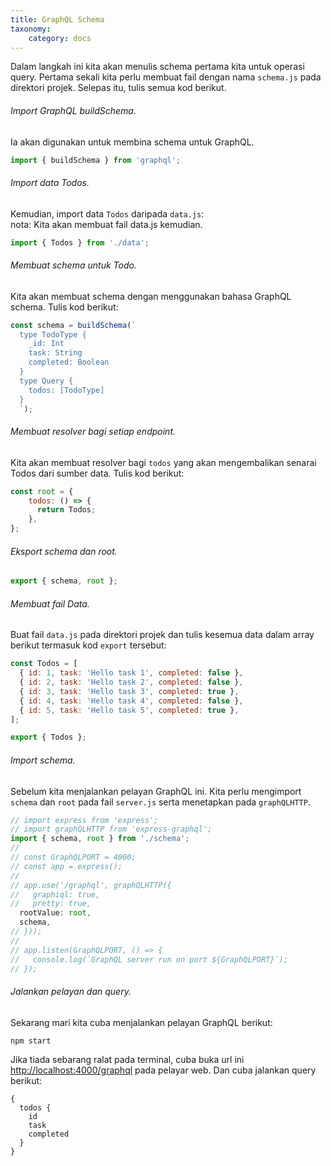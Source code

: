 ```yaml
---
title: GraphQL Schema
taxonomy:
    category: docs
---
```


Dalam langkah ini kita akan menulis schema pertama kita untuk operasi query. Pertama sekali kita perlu membuat fail dengan nama ```schema.js``` pada direktori projek. Selepas itu, tulis semua kod berikut.

######  Import GraphQL buildSchema.
Ia akan digunakan untuk membina schema untuk GraphQL.
```javascript
import { buildSchema } from 'graphql';
```

###### Import data Todos.
Kemudian, import data ```Todos``` daripada ```data.js```:  
nota: Kita akan membuat fail data.js kemudian.
```javascript
import { Todos } from './data';
```

###### Membuat schema untuk Todo.
Kita akan membuat schema dengan menggunakan bahasa GraphQL schema. Tulis kod berikut:
```javascript
const schema = buildSchema(`
  type TodoType {
    _id: Int
    task: String
    completed: Boolean
  }
  type Query {
    todos: [TodoType]
  }
  `);
```

###### Membuat resolver bagi setiap endpoint.
Kita akan membuat resolver bagi ```todos``` yang akan mengembalikan senarai Todos dari sumber data. Tulis kod berikut:
```javascript
const root = {
    todos: () => {
      return Todos;
    },
};
```

###### Eksport schema dan root.
```javascript
export { schema, root };
```

###### Membuat fail Data.
Buat fail ```data.js``` pada direktori projek dan tulis kesemua data dalam array berikut termasuk kod ```export``` tersebut:
```javascript
const Todos = [
  { id: 1, task: 'Hello task 1', completed: false },
  { id: 2, task: 'Hello task 2', completed: false },
  { id: 3, task: 'Hello task 3', completed: true },
  { id: 4, task: 'Hello task 4', completed: false },
  { id: 5, task: 'Hello task 5', completed: true },
];

export { Todos };
```

###### Import schema.
Sebelum kita menjalankan pelayan GraphQL ini. Kita perlu mengimport ```schema``` dan ```root``` pada fail ```server.js``` serta menetapkan pada ```graphQLHTTP```.

```javascript
// import express from 'express';
// import graphQLHTTP from 'express-graphql';
import { schema, root } from './schema';
//
// const GraphQLPORT = 4000;
// const app = express();
//
// app.use('/graphql', graphQLHTTP({
//   graphiql: true,
//   pretty: true,
  rootValue: root,
  schema,
// }));
//
// app.listen(GraphQLPORT, () => {
//   console.log(`GraphQL server run on port ${GraphQLPORT}`);
// });
```

###### Jalankan pelayan dan query.
Sekarang mari kita cuba menjalankan pelayan GraphQL berikut:
```
npm start
```
Jika tiada sebarang ralat pada terminal, cuba buka url ini [http://localhost:4000/graphql](http://localhost:4000/graphql) pada pelayar web. Dan cuba jalankan query berikut:

```
{
  todos {
    id
    task
    completed
  }
}
```
